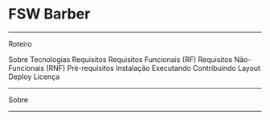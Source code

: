 # FSW Barber

___
 Roteiro

Sobre
Tecnologias
Requisitos
Requisitos Funcionais (RF)
Requisitos Não-Funcionais (RNF)
Pré-requisitos
Instalação
Executando
Contribuindo
Layout
Deploy
Licença

___

Sobre
___
